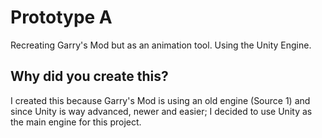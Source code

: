 # Prototype A
Recreating Garry's Mod but as an animation tool. Using the Unity Engine.

## Why did you create this?
I created this because Garry's Mod is using an old engine (Source 1) and since Unity is way advanced, newer and easier; I decided to use Unity as the main engine for this project.
